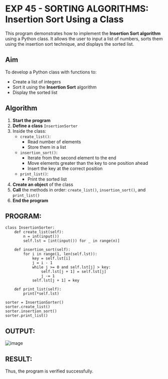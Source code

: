 # EXP 45 - SORTING ALGORITHMS: Insertion Sort Using a Class

This program demonstrates how to implement the **Insertion Sort algorithm** using a Python class. It allows the user to input a list of numbers, sorts them using the insertion sort technique, and displays the sorted list.


##  Aim

To develop a Python class with functions to:
- Create a list of integers
- Sort it using the **Insertion Sort** algorithm
- Display the sorted list


##  Algorithm

1. **Start the program**
2. **Define a class** `InsertionSorter`
3. Inside the class:
   - `create_list()`:
     - Read number of elements
     - Store them in a list
   - `insertion_sort()`:
     - Iterate from the second element to the end
     - Move elements greater than the key to one position ahead
     - Insert the key at the correct position
   - `print_list()`:
     - Print the sorted list
4. **Create an object** of the class
5. **Call** the methods in order: `create_list()`, `insertion_sort()`, and `print_list()`
6. **End the program**


##  PROGRAM:
```
class InsertionSorter:
    def create_list(self):
        n = int(input())
        self.lst = [int(input()) for _ in range(n)]
        
    def insertion_sort(self):
        for i in range(1, len(self.lst)):
            key = self.lst[i]
            j = i - 1
            while j >= 0 and self.lst[j] > key:
                self.lst[j + 1] = self.lst[j]
                j -= 1
            self.lst[j + 1] = key
            
    def print_list(self):
        print(*self.lst)

sorter = InsertionSorter()
sorter.create_list()
sorter.insertion_sort()
sorter.print_list()

```

## OUTPUT:
![image](https://github.com/user-attachments/assets/f66afcf1-6563-4e37-82ff-181570be2dc2)

## RESULT:
Thus, the program is verified successfully.
